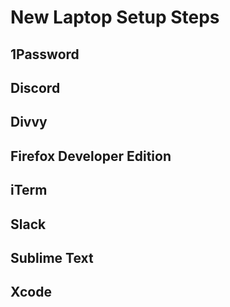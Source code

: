 # New Laptop Setup Steps

## 1Password
## Discord
## Divvy
## Firefox Developer Edition
## iTerm
## Slack
## Sublime Text
## Xcode
